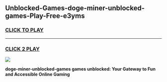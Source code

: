 
## Unblocked-Games-doge-miner-unblocked-games-Play-Free-e3yms
<h3>
<a href="https://premium76.site?title=doge-miner-unblocked-games&ref=23A">CLICK TO PLAY</a></h3>
<hr>

<h3>
<a href="https://premium76.site?title=doge-miner-unblocked-games&ref=23A">CLICK 2 PLAY</a>
  
</h3>

<a href="https://premium76.site?title=doge-miner-unblocked-games&ref=23A"><img src="https://clearcache.store/games.png"></a>


**doge-miner-unblocked-games games unblocked: Your Gateway to Fun and Accessible Online Gaming**
